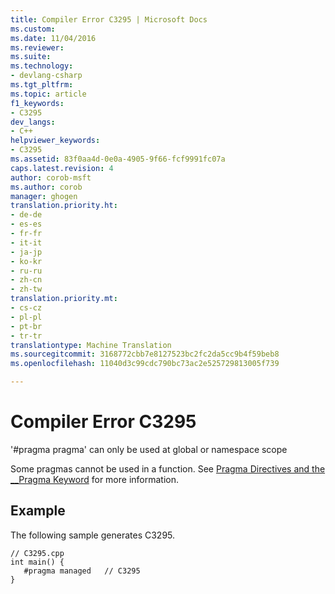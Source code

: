 ```yaml
---
title: Compiler Error C3295 | Microsoft Docs
ms.custom: 
ms.date: 11/04/2016
ms.reviewer: 
ms.suite: 
ms.technology:
- devlang-csharp
ms.tgt_pltfrm: 
ms.topic: article
f1_keywords:
- C3295
dev_langs:
- C++
helpviewer_keywords:
- C3295
ms.assetid: 83f0aa4d-0e0a-4905-9f66-fcf9991fc07a
caps.latest.revision: 4
author: corob-msft
ms.author: corob
manager: ghogen
translation.priority.ht:
- de-de
- es-es
- fr-fr
- it-it
- ja-jp
- ko-kr
- ru-ru
- zh-cn
- zh-tw
translation.priority.mt:
- cs-cz
- pl-pl
- pt-br
- tr-tr
translationtype: Machine Translation
ms.sourcegitcommit: 3168772cbb7e8127523bc2fc2da5cc9b4f59beb8
ms.openlocfilehash: 11040d3c99cdc790bc73ac2e525729813005f739

---
```

# <a name="compiler-error-c3295"></a>Compiler Error C3295
'#pragma pragma' can only be used at global or namespace scope  
  
 Some pragmas cannot be used in a function.  See [Pragma Directives and the __Pragma Keyword](../../preprocessor/pragma-directives-and-the-pragma-keyword.md) for more information.  
  
## <a name="example"></a>Example  
 The following sample generates C3295.  
  
```  
// C3295.cpp  
int main() {  
   #pragma managed   // C3295  
}  
```


<!--HONumber=Jan17_HO4-->


